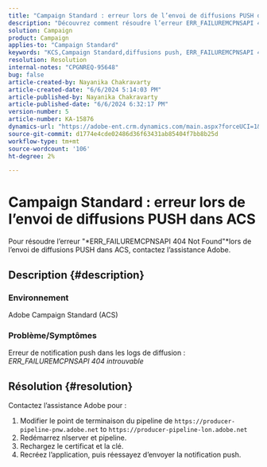 ```yaml
---
title: "Campaign Standard : erreur lors de l’envoi de diffusions PUSH dans ACS"
description: "Découvrez comment résoudre l’erreur ERR_FAILUREMCPNSAPI 404 Not Found lors de l’envoi de diffusions PUSH en Campaign Standard."
solution: Campaign
product: Campaign
applies-to: "Campaign Standard"
keywords: "KCS,Campaign Standard,diffusions push, ERR_FAILUREMCPNSAPI 404 Not Found, ACS"
resolution: Resolution
internal-notes: "CPGNREQ-95648"
bug: false
article-created-by: Nayanika Chakravarty
article-created-date: "6/6/2024 5:14:03 PM"
article-published-by: Nayanika Chakravarty
article-published-date: "6/6/2024 6:32:17 PM"
version-number: 5
article-number: KA-15876
dynamics-url: "https://adobe-ent.crm.dynamics.com/main.aspx?forceUCI=1&pagetype=entityrecord&etn=knowledgearticle&id=054f2728-2824-ef11-840a-00224809adb3"
source-git-commit: d1774e4cde02486d36f63431ab85404f7bb8b25d
workflow-type: tm+mt
source-wordcount: '106'
ht-degree: 2%

---
```


# Campaign Standard : erreur lors de l’envoi de diffusions PUSH dans ACS


Pour résoudre l’erreur &quot;*ERR_FAILUREMCPNSAPI 404 Not Found&quot;*lors de l’envoi de diffusions PUSH dans ACS, contactez l’assistance Adobe.

## Description {#description}


### Environnement

Adobe Campaign Standard (ACS)

### Problème/Symptômes

Erreur de notification push dans les logs de diffusion : *ERR_FAILUREMCPNSAPI 404 introuvable*


## Résolution {#resolution}


Contactez l’assistance Adobe pour :

1. Modifier le point de terminaison du pipeline de `https://producer-pipeline-pnw.adobe.net` to `https://producer-pipeline-lon.adobe.net`
2. Redémarrez nlserver et pipeline.
3. Rechargez le certificat et la clé.
4. Recréez l’application, puis réessayez d’envoyer la notification push.

